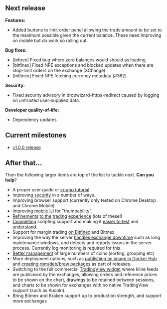 ## Next release

**Features:**

 - Added buttons to limit order panel allowing the trade amount to be set to the maximum possible given the current balance. These need improving on mobile but do work so rolling out.

**Bug fixes:**

 - [bittrex] Fixed bug where zero balances would should as loading.
 - [bitfinex] Fixed NPE exceptions and blocked updates when there are stop-limit orders on the exchange (XChange)
 - [bitfinex] Fixed NPE fetching currency metadata [#362]

**Security:**

 - Fixed security advisory in dropwizard-https-redirect caused by logging on untrusted user-supplied data.

**Developer quality-of-life:**

 - Dependency updates

## Current milestones

- [v1.0.0 release](../projects/5)

## After that...

Then the following larger items are top of the list to tackle next. **Can you help**?

- A proper user guide or [in-app tutorial](../issues/116).
- Improving [security](../issues?utf8=%E2%9C%93&q=is%3Aissue+is%3Aopen+label%3Asecurity) in a number of ways.
- Improving browser support (currently only tested on Chrome Desktop and Chrome Mobile)
- Improving [mobile UI](../issues/21) for "thumbability".
- [Refinements](../issues/10) [to the](../issues/11) [trading](../issues/13) [experience](../issues/14) (lots of these!)
- [Completing](../issues/144) scripting support and making it [easier to test](../issues/109) and [understand](../issues/122).
- Support for margin trading [on Bitfinex](../issues/83) and Bitmex.
- Improving the way the server [handles exchange downtime](../issues/124) such as long maintenance windows, and detects and reports issues in the server process. Currently log monitoring is required for this.
- [Better management](../issues/125) of large numbers of coins (sorting, grouping etc)
- More deployment options, such as [publishing an image in Docker Hub](../issues/51) and [creating rpm/deb/brew packages](../issues/115) as part of releases.
- Switching to the full commercial [TradingView widget](../issues/35) where kline feeds are publicised by the exchanges, allowing orders and reference prices to be shown on the chart, drawings to be retained between sessions, and charts to be shown for exchanges with no native TradingView support (such as Kucoin).
- Bring Bitmex and Kraken support up to production strength, and support more exchanges